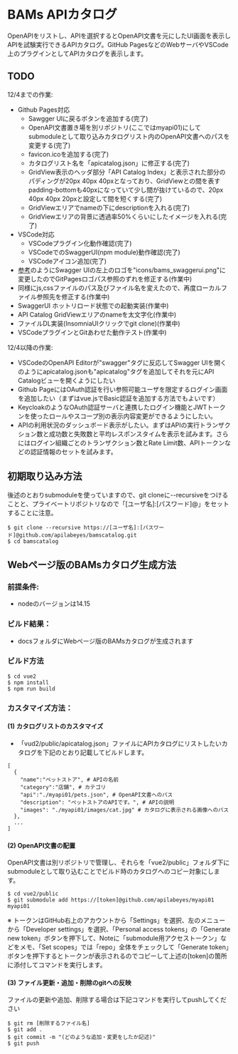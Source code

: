 # BAMs APIカタログ
OpenAPIをリストし、APIを選択するとOpenAPI文書を元にしたUI画面を表示しAPIを試験実行できるAPIカタログ。GitHub PagesなどのWebサーバやVSCode上のプラグインとしてAPIカタログを表示します。

## TODO
12/4までの作業:
- Github Pages対応
  - Sawgger UIに戻るボタンを追加する(完了)
  - OpenAPI文書置き場を別リポジトリ(ここではmyapi01)にしてsubmoduleとして取り込みカタログリスト内のOpenAPI文書へのパスを変更する(完了)
  - favicon.icoを追加する(完了)
  - カタログリスト名を「apicatalog.json」に修正する(完了)
  - GridView表示のヘッダ部分「API Catalog Index」と表示された部分のパディングが20px 40px 40pxとなっており、GridViewとの間を表すpadding-bottomも40pxになっていて少し間が抜けているので、20px 40px 40px 20pxと設定して間を短くする(完了)
  - GridViewエリアでnameの下にdescriptionを入れる(完了)
  - GridViewエリアの背景に透過率50%くらいにしたイメージを入れる(完了)
- VSCode対応
  - VSCodeプラグイン化動作確認(完了)
  - VSCodeでのSwaggerUI(npm module)動作確認(完了)
  - VSCodeアイコン追加(完了)
- [参考](https://github.com/swagger-api/swagger-ui/issues/4390)のようにSwagger UIの左上のロゴを"icons/bams_swaggerui.png"に変更したのでGitPagesロゴパス参照のずれを修正する(作業中)
- 同様にjs,cssファイルのパス及びファイル名を変えたので、再度ローカルファイル参照先を修正する(作業中)
- SwaggerUI ホットリロード状態での起動実装(作業中)
- API Catalog GridViewエリアのnameを太文字化(作業中)
- ファイルDL実装(InsomniaUIクリックでgit clone)(作業中)
- VSCodeプラグインとGitあわせた動作テスト(作業中)

12/4以降の作業:
- VSCodeのOpenAPI Editorが"swagger"タグに反応してSwagger UIを開くのようにapicatalog.jsonも"apicatalog"タグを追加してそれを元にAPI Catalogビューを開くようにしたい
- Github PageにはOAuth認証を行い参照可能ユーザを限定するログイン画面を追加したい（まずはvue.jsでBasic認証を追加する方法でもよいです）
- KeycloakのようなOAuth認証サーバと連携したログイン機能とJWTトークンを使ったロールやスコープ別の表示内容変更ができるようにしたい。
- APIの利用状況のダッシュボード表示がしたい。まずはAPIの実行トランザクション数と成功数と失敗数と平均レスポンスタイムを表示を試みます。さらにはログイン組織ごとのトランザクション数とRate Limit数、APIトークンなどの認証情報のセットを試みます。

## 初期取り込み方法
後述のとおりsubmoduleを使っていますので、git cloneに--recursiveをつけることと、プライベートリポジトリなので「[ユーザ名]:[パスワード]@」をセットすることに注意。
```
$ git clone --recursive https://[ユーザ名]:[パスワード]@github.com/apilabeyes/bamscatalog.git
$ cd bamscatalog
```

## Webページ版のBAMsカタログ生成方法
### 前提条件:
- nodeのバージョンは14.15
### ビルド結果：
- docsフォルダにWebページ版のBAMsカタログが生成されます
### ビルド方法
```
$ cd vue2
$ npm install
$ npm run build
```

### カスタマイズ方法：
#### (1) カタログリストのカスタマイズ
- 「vud2/public/apicatalog.json」ファイルにAPIカタログにリストしたいカタログを下記のとおり記載してビルドします。
```
[
  {
    "name":"ペットストア", # APIの名前
    "category":"店舗", # カテゴリ
    "api":"./myapi01/pets.json", # OpenAPI文書へのパス
    "description": "ペットストアのAPIです。", # APIの説明
    "images": "./myapi01/images/cat.jpg" # カタログに表示される画像へのパス
  },
  ...
]
```
#### (2) OpenAPI文書の配置
OpenAPI文書は別リポジトリで管理し、それらを「vue2/public」フォルダ下にsubmoduleとして取り込むことでビルド時のカタログへのコピー対象にします。

```
$ cd vue2/public
$ git submodule add https://[token]@github.com/apilabeyes/myapi01 myapi01
```
※ トークンはGitHub右上のアカウントから「Settings」を選択、左のメニューから「Developer settings」を選択、「Personal access tokens」の「Generate new token」ボタンを押下して、Noteに「submodule用アクセストークン」などをメモ、「Set scopes」では「repo」全体をチェックして「Generate token」ボタンを押下するとトークンが表示されるのでコピーして上述の[token]の箇所に添付してコマンドを実行します。

#### (3) ファイル更新・追加・削除のgitへの反映
ファイルの更新や追加、削除する場合は下記コマンドを実行してpushしてください

```
$ git rm [削除するファイル名]
$ git add .
$ git commit -m "(どのような追加・変更をしたか記述)"
$ git push
```

